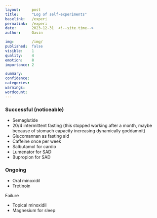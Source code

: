 ```yaml
---
layout:     post
title:      "Log of self-experiments"
baselink:   /experi
permalink:  /experi
date:       2023-12-31  <!--site.time-->
author:     Gavin

img:        /img/
published:  false
visible:    1
quality:    4
emotion:    8
importance: 2

summary:    
confidence: 
categories: 
warnings:   
wordcount:      
---
```


### Successful (noticeable)

* Semaglutide
* 20/4 intermittent fasting (this stopped working after a month, maybe because of stomach capacity increasing dynamically goddamnit)
* Glucomannan as fasting aid
* Caffeine once per week
* Salbutamol for cardio
* Lumenator for SAD
* Bupropion for SAD


### Ongoing

* Oral minoxidil
* Tretinoin 


Failure
* Topical minoxidil
* Magnesium for sleep